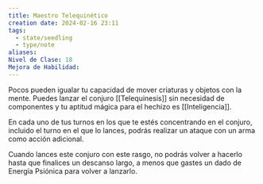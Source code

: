 ```yaml
---
title: Maestro Telequinético
creation date: 2024-02-16 23:11
tags:
  - state/seedling
  - type/note
aliases: 
Nivel de Clase: 18
Mejora de Habilidad:
---
```

Pocos pueden igualar tu capacidad de mover criaturas y objetos con la mente. Puedes lanzar el
conjuro [[Telequinesis]] sin necesidad de componentes y tu aptitud mágica para el hechizo es
[[Inteligencia]]. 

En cada uno de tus turnos en los que te estés concentrando en el conjuro, incluido el
turno en el que lo lances, podrás realizar un ataque con un arma como acción adicional.

Cuando lances este conjuro con este rasgo, no podrás volver a hacerlo hasta que finalices un
descanso largo, a menos que gastes un dado de Energía Psiónica para volver a lanzarlo.
